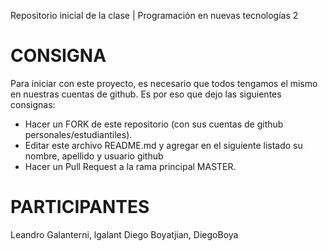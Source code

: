 Repositorio inicial de la clase | Programación en nuevas tecnologías 2

# CONSIGNA

Para iniciar con este proyecto, es necesario que todos tengamos el mismo en nuestras cuentas de github. Es por eso que dejo las siguientes consignas:

- Hacer un FORK de este repositorio (con sus cuentas de github personales/estudiantiles).
- Editar este archivo README.md y agregar en el siguiente listado su nombre, apellido y usuario github
- Hacer un Pull Request a la rama principal MASTER.


# PARTICIPANTES
Leandro Galanterni, lgalant
Diego Boyatjian, DiegoBoya
